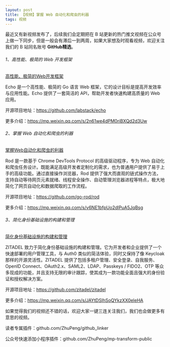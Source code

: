 ```yaml
---
layout: post
title: 【视频】掌握 Web 自动化和爬虫的利器
tags: 视频
---
```


最近又有新视频发布了，后续我们会定期把在 B 站更新的热门推文视频在公众号上做一下同步，但是一般会有滞后一到两周，如果大家想及时观看视频，欢迎关注我们的 B 站同名账号 **GitHub精选**。

######  1、高性能、极简的 Web 开发框架

[高性能、极简的Web开发框架](https://www.bilibili.com/video/BV1ARrxY4EEL/)

Echo 是一个高性能、极简的 Go 语言 Web 框架，它的设计目标是提高开发效率与应用性能。Echo 提供了一套简洁的 API，帮助开发者快速构建高质量的 Web 应用。

开源项目地址：https://github.com/labstack/echo

更多介绍：https://mp.weixin.qq.com/s/2n61we4dPM0riBXQd2d3Uw

###### 2、掌握 Web 自动化和爬虫的利器

[掌握Web自动化和爬虫的利器](https://www.bilibili.com/video/BV1NXrxYZEPY/)

Rod 是一款基于 Chrome DevTools Protocol 的高级驱动程序，专为 Web 自动化和爬虫任务设计。既能满足高级开发者定制化的需求，也为普通用户提供了易于上手的高级功能。通过直接操作浏览器，Rod 提供了强大而直观的链式操作方法，支持自动等待网页元素就绪、线程安全操作、自动管理浏览器进程等特点，极大地简化了网页自动化和数据爬取的工作流程。

开源项目地址：https://github.com/go-rod/rod

更多介绍：https://mp.weixin.qq.com/s/v6NE1bfpUo2dlPuA5JqBsg

###### 3、简化身份基础设施的构建和管理

[简化身份基础设施的构建和管理](https://www.bilibili.com/video/BV1pZrxYsExV/)

ZITADEL 致力于简化身份基础设施的构建和管理。它为开发者和企业提供了一个快速部署的用户管理工具，与 Auth0 类似的简洁体验，同时又保持了像 Keycloak 那样的开源灵活性。ZITADEL 提供了包括多租户管理、安全登录、自我服务、OpenID Connect、OAuth2.x、SAML2、LDAP、Passkeys / FIDO2、OTP 等众多现成的功能，并且支持无限的审计跟踪，使其成为一款功能全面且强大的身份验证和授权解决方案。

开源项目地址：https://github.com/zitadel/zitadel

更多介绍：https://mp.weixin.qq.com/s/JAYtDSIhSoQYkzXX0eleHA

如果觉得我们的视频还不错的话，欢迎大家一键三连关注我们，我们也会做更多有意思的视频。

读者专属插件：github.com/ZhuPeng/github_linker

公众号快速添加小程序插件：github.com/ZhuPeng/mp-transform-public